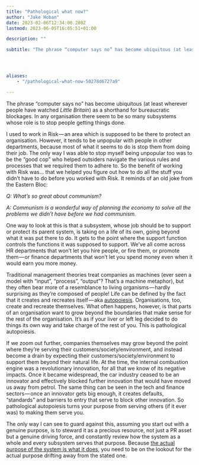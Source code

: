 ```yaml
---
title: "Pathological what now?"
author: "Jake Hoban"
date: 2023-02-06T12:34:00.280Z
lastmod: 2023-06-05T16:05:51+01:00

description: ""

subtitle: "The phrase “computer says no” has become ubiquitous (at least wherever people have watched Little Britain) as a shorthand for bureaucratic…"




aliases:
    - "/pathological-what-now-50278d6727a9"

---
```


The phrase “computer says no” has become ubiquitous (at least wherever people have watched _Little Britain_) as a shorthand for bureaucratic blockages. In any organisation there seem to be so many subsystems whose role is to stop people getting things done.

I used to work in Risk — an area which is supposed to be there to protect an organisation. However, it tends to be unpopular with people in other departments, because most of what it seems to do is stop them from doing their job. The only way I was able to stop myself being unpopular too was to be the “good cop” who helped outsiders navigate the various rules and processes that we required them to adhere to. So the benefit of working with Risk was… that we helped you figure out how to do all the stuff you didn’t have to do before you worked with Risk. It reminds of an old joke from the Eastern Bloc:

_Q: What’s so great about communism?_

_A: Communism is a wonderful way of planning the economy to solve all the problems we didn’t have before we had communism._

One way to look at this is that a subsystem, whose job should be to support or protect its parent system, is taking on a life of its own, going beyond what it was put there to do. It gets to the point where the support function controls the functions it was supposed to support. We’ve all come across HR departments that won’t let you hire people, or fire them, or promote them — or finance departments that won’t let you spend money even when it would earn you more money.

Traditional management theories treat companies as machines (ever seen a model with “input”, “process”, “output”? That’s a machine metaphor), but they often bear more of a resemblance to living organisms — hardly surprising as they’re composed of people! Life can be defined by the fact that it creates and recreates itself — aka [autopoiesis](https://en.wikipedia.org/wiki/Autopoiesis). Organisations, too, create and recreate themselves. What often happens, however, is that parts of an organisation want to grow beyond the boundaries that make sense for the rest of the organisation. It’s as if your liver or left leg decided to do things its own way and take charge of the rest of you. This is pathological autopoiesis.

If we zoom out further, companies themselves may grow beyond the point where they’re serving their customers/society/environment, and instead become a drain by expecting their customers/society/environment to support them beyond their natural life. At the time, the internal combustion engine was a revolutionary innovation, for all that we know of its negative impacts. Once it became widespread, the car industry ceased to be an innovator and effectively blocked further innovation that would have moved us away from petrol. The same thing can be seen in the tech and finance sectors — once an innovator gets big enough, it creates defaults, “standards” and barriers to entry that serve to block other innovation. So pathological autopoiesis turns your purpose from serving others (if it ever was) to making them serve you.

The only way I can see to guard against this, assuming you start out with a genuine purpose, is to steward it as a precious resource, not just a PR asset but a genuine driving force, and constantly review how the system as a whole and every subsystem serves that purpose. Because [the actual purpose of the system is what it does](https://medium.com/@personofnorank/purported-purposes-and-real-ones-f5c778152f3c), you need to be on the lookout for the actual purpose drifting away from the stated one.
